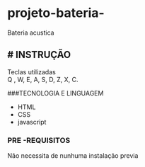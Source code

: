 # projeto-bateria-
 Bateria acustica
 
  ## # INSTRUÇÃO
 Teclas utilizadas  
Q ,
W,
E,
A,
S,
D,
Z,
X,
C.

###TECNOLOGIA E LINGUAGEM   
- HTML
- CSS
- javascript

### PRE -REQUISITOS  
Não necessita de nunhuma instalação previa
